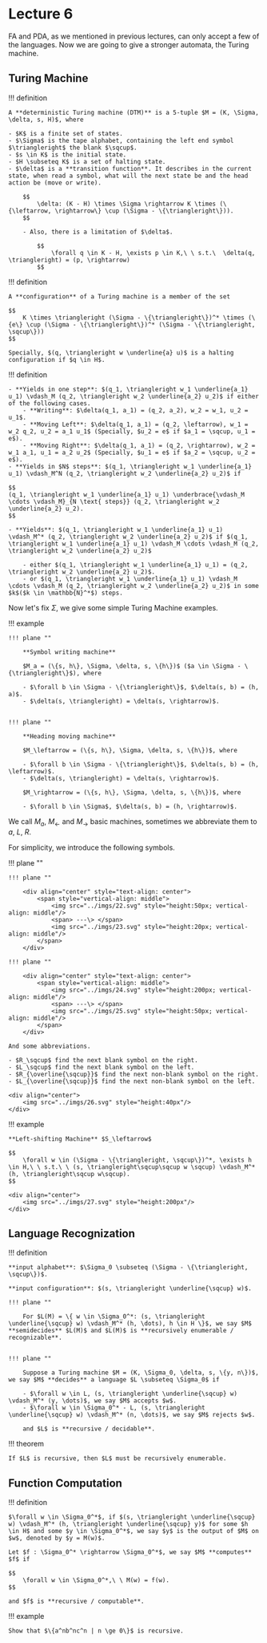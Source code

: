 # Lecture 6

FA and PDA, as we mentioned in previous lectures, can only accept a few of the languages. Now we are going to give a stronger automata, the Turing machine.

## Turing Machine

!!! definition

    A **deterministic Turing machine (DTM)** is a 5-tuple $M = (K, \Sigma, \delta, s, H)$, where

    - $K$ is a finite set of states.
    - $\Sigma$ is the tape alphabet, containing the left end symbol $\triangleright$ the blank $\sqcup$.
    - $s \in K$ is the initial state.
    - $H \subseteq K$ is a set of halting state.
    - $\delta$ is a **transition function**. It describes in the current state, when read a symbol, what will the next state be and the head action be (move or write).

        $$
            \delta: (K - H) \times \Sigma \rightarrow K \times (\{\leftarrow, \rightarrow\} \cup (\Sigma - \{\triangleright\})).
        $$

        - Also, there is a limitation of $\delta$.

            $$
                \forall q \in K - H, \exists p \in K,\ \ s.t.\  \delta(q, \triangleright) = (p, \rightarrow)
            $$

!!! definition

    A **configuration** of a Turing machine is a member of the set

    $$
        K \times \triangleright (\Sigma - \{\triangleright\})^* \times (\{e\} \cup (\Sigma - \{\triangleright\})^* (\Sigma - \{\triangleright, \sqcup\}))
    $$

    Specially, $(q, \triangleright w \underline{a} u)$ is a halting configuration if $q \in H$.

!!! definition

    - **Yields in one step**: $(q_1, \triangleright w_1 \underline{a_1} u_1) \vdash_M (q_2, \triangleright w_2 \underline{a_2} u_2)$ if either of the following cases.
        - **Writing**: $\delta(q_1, a_1) = (q_2, a_2), w_2 = w_1, u_2 = u_1$.
        - **Moving Left**: $\delta(q_1, a_1) = (q_2, \leftarrow), w_1 = w_2 q_2, u_2 = a_1 u_1$ (Specially, $u_2 = e$ if $a_1 = \sqcup, u_1 = e$).
        - **Moving Right**: $\delta(q_1, a_1) = (q_2, \rightarrow), w_2 = w_1 a_1, u_1 = a_2 u_2$ (Specially, $u_1 = e$ if $a_2 = \sqcup, u_2 = e$).
    - **Yields in $N$ steps**: $(q_1, \triangleright w_1 \underline{a_1} u_1) \vdash_M^N (q_2, \triangleright w_2 \underline{a_2} u_2)$ if
    
    $$
    (q_1, \triangleright w_1 \underline{a_1} u_1) \underbrace{\vdash_M \cdots \vdash_M}_{N \text{ steps}} (q_2, \triangleright w_2 \underline{a_2} u_2).
    $$
    
    - **Yields**: $(q_1, \triangleright w_1 \underline{a_1} u_1) \vdash_M^* (q_2, \triangleright w_2 \underline{a_2} u_2)$ if $(q_1, \triangleright w_1 \underline{a_1} u_1) \vdash_M \cdots \vdash_M (q_2, \triangleright w_2 \underline{a_2} u_2)$

        - either $(q_1, \triangleright w_1 \underline{a_1} u_1) = (q_2, \triangleright w_2 \underline{a_2} u_2)$.
        - or $(q_1, \triangleright w_1 \underline{a_1} u_1) \vdash_M \cdots \vdash_M (q_2, \triangleright w_2 \underline{a_2} u_2)$ in some $k$($k \in \mathbb{N}^*$) steps.

Now let's fix $\Sigma$, we give some simple Turing Machine examples.

!!! example

    !!! plane ""

        **Symbol writing machine**
        
        $M_a = (\{s, h\}, \Sigma, \delta, s, \{h\})$ ($a \in \Sigma - \{\triangleright\}$), where

        - $\forall b \in \Sigma - \{\triangleright\}$, $\delta(s, b) = (h, a)$.
        - $\delta(s, \triangleright) = \delta(s, \rightarrow)$.
        

    !!! plane ""

        **Heading moving machine**

        $M_\leftarrow = (\{s, h\}, \Sigma, \delta, s, \{h\})$, where

        - $\forall b \in \Sigma - \{\triangleright\}$, $\delta(s, b) = (h, \leftarrow)$.
        - $\delta(s, \triangleright) = \delta(s, \rightarrow)$.

        $M_\rightarrow = (\{s, h\}, \Sigma, \delta, s, \{h\})$, where

        - $\forall b \in \Sigma$, $\delta(s, b) = (h, \rightarrow)$.

We call $M_a$, $M_\leftarrow$ and $M_\rightarrow$ basic machines, sometimes we abbreviate them to $a$, $L$, $R$.

For simplicity, we introduce the following symbols.

!!! plane ""

    !!! plane ""

        <div align="center" style="text-align: center">
            <span style="vertical-align: middle">
                <img src="../imgs/22.svg" style="height:50px; vertical-align: middle"/>
                <span> ---\> </span>
                <img src="../imgs/23.svg" style="height:20px; vertical-align: middle"/>
            </span>
        </div>
        
    !!! plane ""

        <div align="center" style="text-align: center">
            <span style="vertical-align: middle">
                <img src="../imgs/24.svg" style="height:200px; vertical-align: middle"/>
                <span> ---\> </span>
                <img src="../imgs/25.svg" style="height:50px; vertical-align: middle"/>
            </span>
        </div>

    And some abbreviations.

    - $R_\sqcup$ find the next blank symbol on the right. 
    - $L_\sqcup$ find the next blank symbol on the left.
    - $R_{\overline{\sqcup}}$ find the next non-blank symbol on the right.
    - $L_{\overline{\sqcup}}$ find the next non-blank symbol on the left.

    <div align="center">
        <img src="../imgs/26.svg" style="height:40px"/>
    </div>

!!! example

    **Left-shifting Machine** $S_\leftarrow$

    $$
        \forall w \in (\Sigma - \{\triangleright, \sqcup\})^*, \exists h \in H,\ \ s.t.\ \ (s, \triangleright\sqcup\sqcup w \sqcup) \vdash_M^*(h, \triangleright\sqcup w\sqcup).
    $$

    <div align="center">
        <img src="../imgs/27.svg" style="height:200px"/>
    </div>

## Language Recognization

!!! definition

    **input alphabet**: $\Sigma_0 \subseteq (\Sigma - \{\triangleright, \sqcup\})$.

    **input configuration**: $(s, \triangleright \underline{\sqcup} w)$.

    !!! plane ""

        For $L(M) = \{ w \in \Sigma_0^*: (s, \triangleright \underline{\sqcup} w) \vdash_M^* (h, \dots), h \in H \}$, we say $M$ **semidecides** $L(M)$ and $L(M)$ is **recursively enumerable / recognizable**.


    !!! plane ""
        
        Suppose a Turing machine $M = (K, \Sigma_0, \delta, s, \{y, n\})$, we say $M$ **decides** a language $L \subseteq \Sigma_0$ if

        - $\forall w \in L, (s, \triangleright \underline{\sqcup} w) \vdash_M^* (y, \dots)$, we say $M$ accepts $w$.
        - $\forall w \in \Sigma_0^* - L, (s, \triangleright \underline{\sqcup} w) \vdash_M^* (n, \dots)$, we say $M$ rejects $w$.

        and $L$ is **recursive / decidable**.

!!! theorem

    If $L$ is recursive, then $L$ must be recursively enumerable.

## Function Computation

!!! definition

    $\forall w \in \Sigma_0^*$, if $(s, \triangleright \underline{\sqcup} w) \vdash_M^* (h, \triangleright \underline{\sqcup} y)$ for some $h \in H$ and some $y \in \Sigma_0^*$, we say $y$ is the output of $M$ on $w$, denoted by $y = M(w)$.

    Let $f : \Sigma_0^* \rightarrow \Sigma_0^*$, we say $M$ **computes** $f$ if

    $$
        \forall w \in \Sigma_0^*,\ \ M(w) = f(w).
    $$

    and $f$ is **recursive / computable**.

!!! example

    Show that $\{a^nb^nc^n | n \ge 0\}$ is recursive.